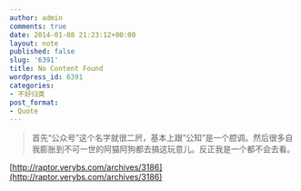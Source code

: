 ```yaml
---
author: admin
comments: true
date: 2014-01-08 21:23:12+00:00
layout: note
published: false
slug: '6391'
title: No Content Found
wordpress_id: 6391
categories:
- 不好归类
post_format:
- Quote
---
```


<blockquote>首先“公众号”这个名字就很二屄，基本上跟”公知”是一个腔调。然后很多自我膨胀到不可一世的阿猫阿狗都去搞这玩意儿。反正我是一个都不会去看。</blockquote>



[http://raptor.verybs.com/archives/3186](http://raptor.verybs.com/archives/3186)
